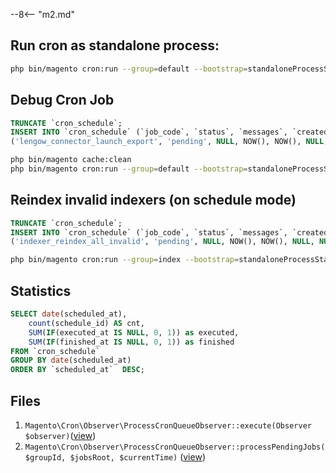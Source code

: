 
--8<-- "m2.md"

## Run cron as standalone process:
```bash
php bin/magento cron:run --group=default --bootstrap=standaloneProcessStarted=1
```

## Debug Cron Job
```sql
TRUNCATE `cron_schedule`;
INSERT INTO `cron_schedule` (`job_code`, `status`, `messages`, `created_at`, `scheduled_at`, `executed_at`, `finished_at`) VALUES
('lengow_connector_launch_export', 'pending', NULL, NOW(), NOW(), NULL, NULL);
```
```bash
php bin/magento cache:clean
php bin/magento cron:run --group=default --bootstrap=standaloneProcessStarted=1
```

## Reindex invalid indexers (on schedule mode)
```sql
TRUNCATE `cron_schedule`;
INSERT INTO `cron_schedule` (`job_code`, `status`, `messages`, `created_at`, `scheduled_at`, `executed_at`, `finished_at`) VALUES
('indexer_reindex_all_invalid', 'pending', NULL, NOW(), NOW(), NULL, NULL);
```
```bash
php bin/magento cron:run --group=index --bootstrap=standaloneProcessStarted=1
```

## Statistics
```sql
SELECT date(scheduled_at), 
    count(schedule_id) AS cnt, 
    SUM(IF(executed_at IS NULL, 0, 1)) as executed, 
    SUM(IF(finished_at IS NULL, 0, 1)) as finished
FROM `cron_schedule`  
GROUP BY date(scheduled_at)
ORDER BY `scheduled_at`  DESC;
```

## Files

1. `Magento\Cron\Observer\ProcessCronQueueObserver::execute(Observer $observer)`([view](https://github.com/magento/magento2/blob/2.3.3/app/code/Magento/Cron/Observer/ProcessCronQueueObserver.php#L204))
2. `Magento\Cron\Observer\ProcessCronQueueObserver::processPendingJobs($groupId, $jobsRoot, $currentTime)` ([view](https://github.com/magento/magento2/blob/2.3.3/app/code/Magento/Cron/Observer/ProcessCronQueueObserver.php#L749))
